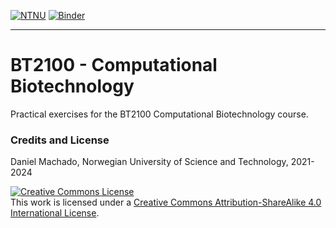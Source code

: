 
[![NTNU](https://img.shields.io/badge/NTNU-JupyterHub-blue)](https://bt2100.apps.stack.it.ntnu.no/hub/user-redirect/git-pull?repo=https%3A%2F%2Fgithub.com%2FNTNU-Machado-Lab%2FBT2100&urlpath=lab%2Ftree%2FBT2100%2F)  [![Binder](https://mybinder.org/badge_logo.svg)](https://mybinder.org/v2/gh/NTNU-Machado-Lab/BT2100/mybinder?urlpath=lab) 


-------

# BT2100 - Computational Biotechnology

Practical exercises for the BT2100 Computational Biotechnology course.

### Credits and License

Daniel Machado, Norwegian University of Science and Technology, 2021-2024

<a rel="license" href="http://creativecommons.org/licenses/by-sa/4.0/"><img alt="Creative Commons License" style="border-width:0" src="https://i.creativecommons.org/l/by-sa/4.0/88x31.png" /></a><br />This work is licensed under a <a rel="license" href="http://creativecommons.org/licenses/by-sa/4.0/">Creative Commons Attribution-ShareAlike 4.0 International License</a>.

